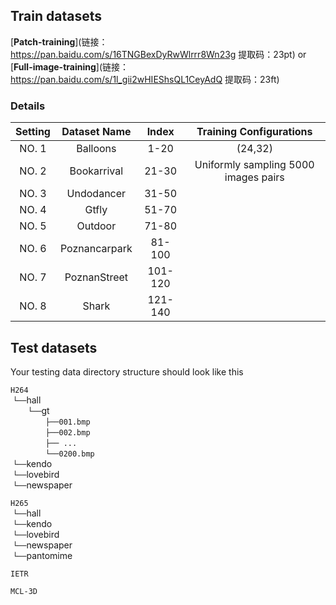 ## Train datasets
[**Patch-training**](链接：https://pan.baidu.com/s/16TNGBexDyRwWlrrr8Wn23g 
提取码：23pt) 
or [**Full-image-training**](链接：https://pan.baidu.com/s/1l_gii2wHIEShsQL1CeyAdQ 
提取码：23ft)    
  
### Details
| Setting   | Dataset Name          | Index                          | Training Configurations  |
| :---------: | :----------------------: | :----------------------------------: | :---------------------------------------------------: |
| NO. 1 | Balloons              | 1-20 | (24,32)               |
| NO. 2 | Bookarrival           | 21-30    | Uniformly sampling 5000 images pairs                |
| NO. 3 | Undodancer            | 31-50            |             |
| NO. 4 | Gtfly                 | 51-70            |             
| NO. 5 | Outdoor               | 71-80            |             |
| NO. 6 | Poznancarpark         | 81-100            |             |
| NO. 7 | PoznanStreet          | 101-120            |             |
| NO. 8 | Shark                 | 121-140            |             |


## Test datasets
Your testing data directory structure should look like this 

`H264` <br/>
&nbsp;`└──`hall <br/>
&emsp;&emsp;`└──`gt <br/>
&emsp;&emsp;&emsp;&emsp;`├──001.bmp` <br/>
&emsp;&emsp;&emsp;&emsp;`├──002.bmp` <br/>
&emsp;&emsp;&emsp;&emsp;`├── ...    ` <br/>
&emsp;&emsp;&emsp;&emsp;`└──0200.bmp` <br/>
&nbsp;`└──`kendo <br/>
&nbsp;`└──`lovebird <br/>
&nbsp;`└──`newspaper <br/>

`H265` <br/>
&nbsp;`└──`hall <br/>
&nbsp;`└──`kendo <br/>
&nbsp;`└──`lovebird <br/>
&nbsp;`└──`newspaper <br/>
&nbsp;`└──`pantomime <br/>
  
`IETR` <br/>

`MCL-3D` <br/>
